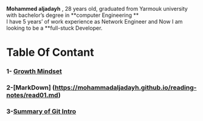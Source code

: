 **Mohammed aljadayh** , 28 years old,  graduated from Yarmouk university with bachelor’s degree in **computer Engineering **    
I have 5 years’ of  work experience as Network Engineer and Now I am looking to be a **full-stuck Developer.
 

# Table Of Contant 
### 1- [Growth Mindset](https://mohammadaljadayh.github.io/reading-notes/GrowthMindset.md)
### 2-[MarkDown]  (https://mohammadaljadayh.github.io/reading-notes/read01.md)

### 3-[Summary of Git Intro](https://mohammadaljadayh.github.io/reading-notes/read02.md)




